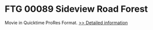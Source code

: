# FTG 00089 Sideview Road Forest
Movie in Quicktime ProRes Format.
[>> Detailed information](https://secure.shareit.com/shareit/product.html?productid=300652141&affiliateid=200057808)